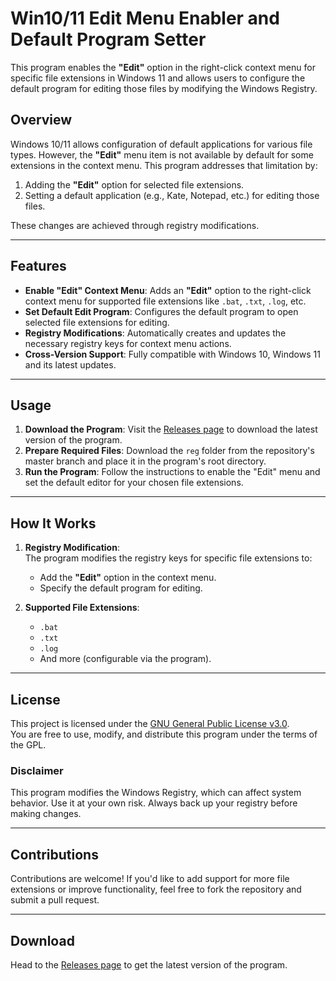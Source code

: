 # Win10/11 Edit Menu Enabler and Default Program Setter

This program enables the **"Edit"** option in the right-click context menu for specific file extensions in Windows 11 and allows users to configure the default program for editing those files by modifying the Windows Registry.

## Overview

Windows 10/11 allows configuration of default applications for various file types. However, the **"Edit"** menu item is not available by default for some extensions in the context menu. This program addresses that limitation by:
1. Adding the **"Edit"** option for selected file extensions.
2. Setting a default application (e.g., Kate, Notepad, etc.) for editing those files.

These changes are achieved through registry modifications.

---

## Features
- **Enable "Edit" Context Menu**: Adds an **"Edit"** option to the right-click context menu for supported file extensions like `.bat`, `.txt`, `.log`, etc.
- **Set Default Edit Program**: Configures the default program to open selected file extensions for editing.
- **Registry Modifications**: Automatically creates and updates the necessary registry keys for context menu actions.
- **Cross-Version Support**: Fully compatible with Windows 10, Windows 11 and its latest updates.

---

## Usage
1. **Download the Program**: Visit the [Releases page](https://github.com/osmanonurkoc/edit_menu_configurator/releases) to download the latest version of the program.
2. **Prepare Required Files**: Download the `reg` folder from the repository's master branch and place it in the program's root directory.
3. **Run the Program**: Follow the instructions to enable the "Edit" menu and set the default editor for your chosen file extensions.

---

## How It Works
1. **Registry Modification**:  
   The program modifies the registry keys for specific file extensions to:
   - Add the **"Edit"** option in the context menu.
   - Specify the default program for editing.

2. **Supported File Extensions**:
   - `.bat`
   - `.txt`
   - `.log`
   - And more (configurable via the program).

---

## License
This project is licensed under the [GNU General Public License v3.0](https://www.gnu.org/licenses/gpl-3.0.html).  
You are free to use, modify, and distribute this program under the terms of the GPL.

### Disclaimer
This program modifies the Windows Registry, which can affect system behavior. Use it at your own risk. Always back up your registry before making changes.

---

## Contributions
Contributions are welcome! If you'd like to add support for more file extensions or improve functionality, feel free to fork the repository and submit a pull request.

---

## Download
Head to the [Releases page](https://github.com/osmanonurkoc/edit_menu_configurator/releases) to get the latest version of the program.
